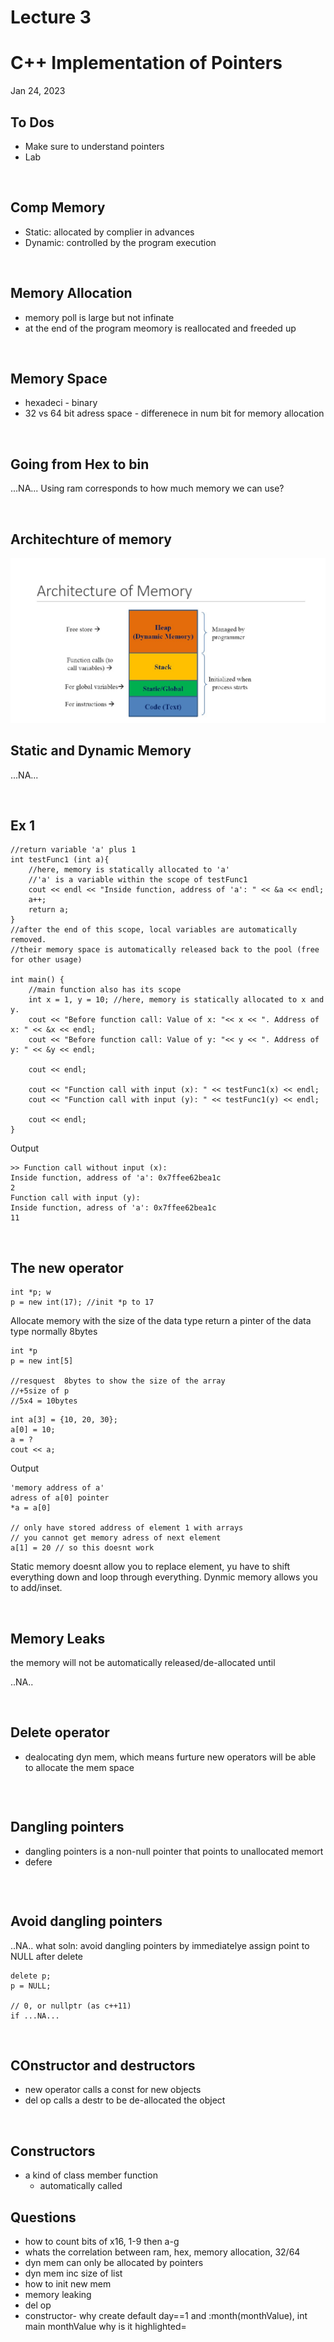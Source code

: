 # Lecture 3
# C++ Implementation of Pointers
Jan 24, 2023

## To Dos
- Make sure to understand pointers
- Lab

<br>

## Comp Memory
- Static: allocated by complier in advances
- Dynamic: controlled by the program execution

<br>

## Memory Allocation
- memory poll is large but not infinate
- at the end of the program meomory is reallocated and freeded up

<br>

## Memory Space
- hexadeci - binary
- 32 vs 64 bit adress space - differenece in num bit for memory allocation

<br>

## Going from Hex to bin
...NA...
Using ram corresponds to how much memory we can use?

<br>

## Architechture of memory
![L4_ach_of_mem.JPG](Screenshots\L4_ach_of_mem.JPG)

## Static and Dynamic Memory
...NA...

<br >

## Ex 1

```
//return variable 'a' plus 1
int testFunc1 (int a){ 
    //here, memory is statically allocated to 'a'
    //'a' is a variable within the scope of testFunc1
    cout << endl << "Inside function, address of 'a': " << &a << endl;
    a++;
    return a;
}
//after the end of this scope, local variables are automatically removed.
//their memory space is automatically released back to the pool (free for other usage)

int main() { 
    //main function also has its scope
    int x = 1, y = 10; //here, memory is statically allocated to x and y.
    cout << "Before function call: Value of x: "<< x << ". Address of x: " << &x << endl;
    cout << "Before function call: Value of y: "<< y << ". Address of y: " << &y << endl;

    cout << endl;

    cout << "Function call with input (x): " << testFunc1(x) << endl;
    cout << "Function call with input (y): " << testFunc1(y) << endl;

    cout << endl;
}
```
Output
```
>> Function call without input (x):
Inside function, address of 'a': 0x7ffee62bea1c
2
Function call with input (y):
Inside function, adress of 'a': 0x7ffee62bea1c
11
```

<br>

## The new operator
```
int *p; w
p = new int(17); //init *p to 17
```

Allocate memory with the size of the data type
return a pinter of the data type
normally 8bytes

```
int *p
p = new int[5]

//resquest  8bytes to show the size of the array
//+5size of p
//5x4 = 10bytes
```

```
int a[3] = {10, 20, 30}; 
a[0] = 10; 
a = ?
cout << a;
```

Output
```
'memory address of a'
adress of a[0] pointer
*a = a[0]

// only have stored address of element 1 with arrays
// you cannot get memory adress of next element
a[1] = 20 // so this doesnt work 

```
Static memory doesnt allow you to replace element, yu have to shift everything down and loop through everything. Dynmic memory allows you to add/inset. 

<br>

## Memory Leaks

the memory will not be automatically released/de-allocated until

..NA..

<br>

## Delete operator
- dealocating dyn mem, which means furture new operators will be able to allocate the mem space

```
```

<br>

## Dangling pointers
- dangling pointers is a non-null pointer that points to unallocated memort
- defere
```
```

<br>

## Avoid dangling pointers
..NA.. what
soln:
avoid dangling pointers by immediatelye assign point to NULL after delete
```
delete p; 
p = NULL; 

// 0, or nullptr (as c++11)
if ...NA...
```

<br>

## COnstructor and destructors
- new operator calls a const for new objects
- del op calls a destr to be de-allocated the object

<br>

## Constructors
- a kind of class member function
    - automatically called


## Questions
- how to count bits of x16, 1-9 then a-g
- whats the correlation between ram, hex, memory allocation, 32/64
- dyn mem can only be allocated by pointers
- dyn mem inc size of list 
- how to init new mem
- memory leaking 
- del op 
- constructor- why create default day==1 and :month(monthValue), int main monthValue why is it highlighted=